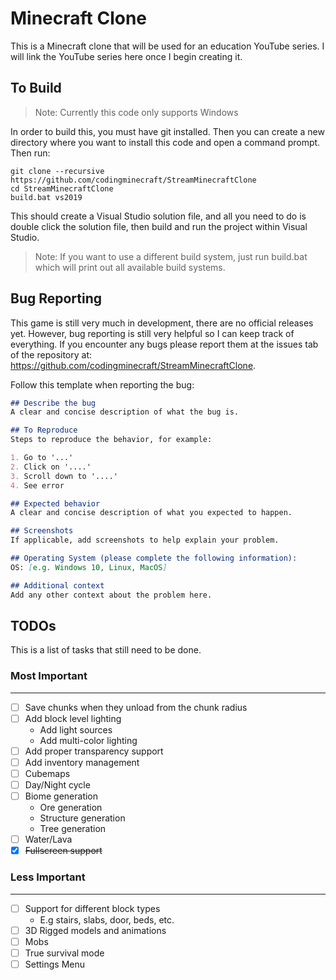 # Minecraft Clone

This is a Minecraft clone that will be used for an education YouTube series. I will link the YouTube series here once I begin creating it.

## To Build

> Note: Currently this code only supports Windows

In order to build this, you must have git installed. Then you can create a new directory where you want to install this code and open a command prompt. Then run:

```batch
git clone --recursive https://github.com/codingminecraft/StreamMinecraftClone
cd StreamMinecraftClone
build.bat vs2019
```

This should create a Visual Studio solution file, and all you need to do is double click the solution file, then build and run the project within Visual Studio.

> Note: If you want to use a different build system, just run build.bat which will print out all available build systems.

## Bug Reporting

This game is still very much in development, there are no official releases yet. However, bug reporting is still very helpful so I can keep track of everything. If you encounter any bugs please report them at the issues tab of the repository at: https://github.com/codingminecraft/StreamMinecraftClone.

Follow this template when reporting the bug:

```markdown 
## Describe the bug
A clear and concise description of what the bug is.

## To Reproduce
Steps to reproduce the behavior, for example:

1. Go to '...'
2. Click on '....'
3. Scroll down to '....'
4. See error

## Expected behavior
A clear and concise description of what you expected to happen.

## Screenshots
If applicable, add screenshots to help explain your problem.

## Operating System (please complete the following information):
OS: [e.g. Windows 10, Linux, MacOS]

## Additional context
Add any other context about the problem here.
```

## TODOs

This is a list of tasks that still need to be done.

### Most Important
---

- [ ] Save chunks when they unload from the chunk radius
- [ ] Add block level lighting
    * Add light sources
    * Add multi-color lighting
- [ ] Add proper transparency support
- [ ] Add inventory management
- [ ] Cubemaps
- [ ] Day/Night cycle
- [ ] Biome generation
    * Ore generation
    * Structure generation
    * Tree generation
- [ ] Water/Lava
- [x] ~~Fullscreen support~~

### Less Important
---

- [ ] Support for different block types
    * E.g stairs, slabs, door, beds, etc.
- [ ] 3D Rigged models and animations
- [ ] Mobs
- [ ] True survival mode
- [ ] Settings Menu
